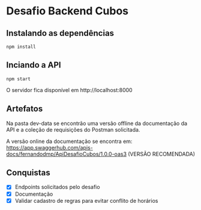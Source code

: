 # Desafio Backend Cubos

## Instalando as dependências

`npm install`

## Inciando a API

`npm start`

O servidor fica disponível em http://localhost:8000

## Artefatos

Na pasta dev-data se encontrão uma versão offline da documentação da API e a coleção de requisições do Postman solicitada.

A versão online da documentação se encontra em: https://app.swaggerhub.com/apis-docs/fernandodmp/ApiDesafioCubos/1.0.0-oas3 (VERSÃO RECOMENDADA)

## Conquistas

- [x] Endpoints solicitados pelo desafio
- [x] Documentação
- [x] Validar cadastro de regras para evitar conflito de horários
